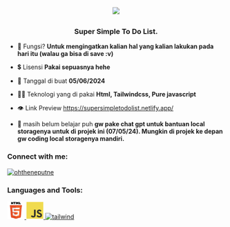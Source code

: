 <h1 align="center">
    <img src="https://readme-typing-svg.herokuapp.com/?font=Righteous&size=35&center=true&vCenter=true&width=500&height=70&duration=4000&lines=Simple+To+Do+List;+Interface+Only+🗿;" />
</h1>
<h3 align="center">Super Simple To Do List.</h3>

- 🔭 Fungsi? **Untuk mengingatkan kalian hal yang kalian lakukan pada hari itu (walau ga bisa di save :v)**

- 💲 Lisensi **Pakai sepuasnya hehe**

- 👯 Tanggal di buat **05/06/2024**

- 🧑‍💻 Teknologi yang di pakai **Html, Tailwindcss, Pure javascript**

- 👁️ Link Preview https://supersimpletodolist.netlify.app/

- 🤡 masih belum belajar puh **gw pake chat gpt untuk bantuan local storagenya untuk di projek ini (07/05/24). Mungkin di projek ke depan gw coding local storagenya mandiri.**
<h3 align="left">Connect with me:</h3>
<p align="left">
<a href="https://www.youtube.com/@ohtheneptune/featured" target="blank"><img align="center" src="https://raw.githubusercontent.com/rahuldkjain/github-profile-readme-generator/master/src/images/icons/Social/youtube.svg" alt="ohtheneputne" height="30" width="40" /></a>
</p>

<h3 align="left">Languages and Tools:</h3>
<p align="left"> <a href="https://www.w3.org/html/" target="_blank" rel="noreferrer"> <img src="https://raw.githubusercontent.com/devicons/devicon/master/icons/html5/html5-original-wordmark.svg" alt="html5" width="40" height="40"/> </a> <a href="https://developer.mozilla.org/en-US/docs/Web/JavaScript" target="_blank" rel="noreferrer"> <img src="https://raw.githubusercontent.com/devicons/devicon/master/icons/javascript/javascript-original.svg" alt="javascript" width="40" height="40"/> </a> <a href="https://tailwindcss.com/" target="_blank" rel="noreferrer"> <img src="https://www.vectorlogo.zone/logos/tailwindcss/tailwindcss-icon.svg" alt="tailwind" width="40" height="40"/> </a> </p>
